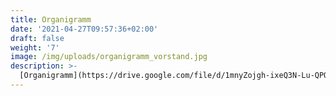 ```yaml
---
title: Organigramm
date: '2021-04-27T09:57:36+02:00'
draft: false
weight: '7'
image: /img/uploads/organigramm_vorstand.jpg
description: >-
  [Organigramm](https://drive.google.com/file/d/1mnyZojgh-ixeQ3N-Lu-QPQoHuoLzN3Sh/view?usp=sharing)
---
```



